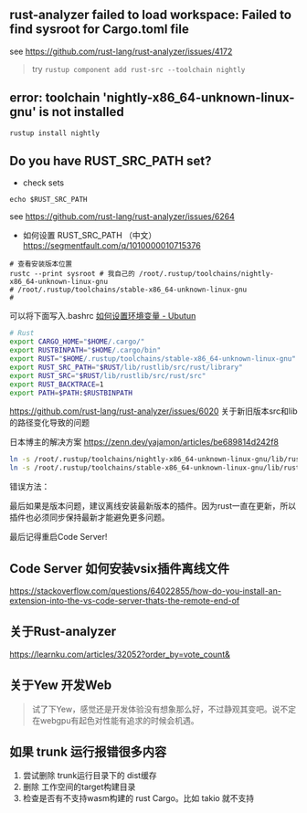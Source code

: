 
## rust-analyzer failed to load workspace: Failed to find sysroot for Cargo.toml file

see https://github.com/rust-lang/rust-analyzer/issues/4172

> try `rustup component add rust-src --toolchain nightly`

## error: toolchain 'nightly-x86_64-unknown-linux-gnu' is not installed

```shell
rustup install nightly
```

## Do you have RUST_SRC_PATH set?
- check sets
```shell
echo $RUST_SRC_PATH
```
see https://github.com/rust-lang/rust-analyzer/issues/6264
- 如何设置 RUST_SRC_PATH （中文）
https://segmentfault.com/q/1010000010715376
```shell
# 查看安装版本位置
rustc --print sysroot # 我自己的 /root/.rustup/toolchains/nightly-x86_64-unknown-linux-gnu
# /root/.rustup/toolchains/stable-x86_64-unknown-linux-gnu
# 
```

可以将下面写入.bashrc [如何设置环境变量 - Ubutun](https://blog.csdn.net/White_Idiot/article/details/78253004)
```bash
# Rust
export CARGO_HOME="$HOME/.cargo/"
export RUSTBINPATH="$HOME/.cargo/bin"
export RUST="$HOME/.rustup/toolchains/stable-x86_64-unknown-linux-gnu"
export RUST_SRC_PATH="$RUST/lib/rustlib/src/rust/library"
export RUST_SRC="$RUST/lib/rustlib/src/rust/src"
export RUST_BACKTRACE=1
export PATH=$PATH:$RUSTBINPATH
```
https://github.com/rust-lang/rust-analyzer/issues/6020 关于新旧版本src和lib的路径变化导致的问题

日本博主的解决方案
https://zenn.dev/yajamon/articles/be689814d242f8
```bash
ln -s /root/.rustup/toolchains/nightly-x86_64-unknown-linux-gnu/lib/rustlib/src/rust/library /root/.rustup/toolchains/nightly-x86_64-unknown-linux-gnu/lib/rustlib/src/rust/src
ln -s /root/.rustup/toolchains/stable-x86_64-unknown-linux-gnu/lib/rustlib/src/rust/library /root/.rustup/toolchains/stable-x86_64-unknown-linux-gnu/lib/rustlib/src/rust/src
```

错误方法：
<!-- 最后在插件里面 选择这个就可以解决插件不去自动寻找路径，但是依然存在问题。
Rust-analyzer › Cargo: No Sysroot
[ok] Internal config for debugging, disables loading of sysroot crates.  -->

最后如果是版本问题，建议离线安装最新版本的插件。因为rust一直在更新，所以插件也必须同步保持最新才能避免更多问题。

最后记得重启Code Server!

## Code Server 如何安装vsix插件离线文件
https://stackoverflow.com/questions/64022855/how-do-you-install-an-extension-into-the-vs-code-server-thats-the-remote-end-of

## 关于Rust-analyzer
https://learnku.com/articles/32052?order_by=vote_count&

## 关于Yew 开发Web
> 试了下Yew，感觉还是开发体验没有想象那么好，不过静观其变吧。说不定在webgpu有起色对性能有追求的时候会机遇。

## 如果 trunk 运行报错很多内容
1. 尝试删除 trunk运行目录下的 dist缓存
2. 删除 工作空间的target构建目录
3. 检查是否有不支持wasm构建的 rust Cargo。比如 takio 就不支持